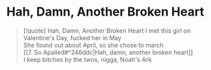 # Hah, Damn, Another Broken Heart

> [!quote] Hah, Damn, Another Broken Heart
I met this girl on Valentine's Day, fucked her in May  
She found out about April, so she chose to march  
[[7. So Apalled#^246ddc|Hah, damn, another broken heart]]  
I keep bitches by the twos, nigga, Noah's Ark
